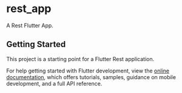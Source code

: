 # rest_app

A Rest Flutter App.

## Getting Started

This project is a starting point for a Flutter Rest application.

For help getting started with Flutter development, view the
[online documentation](https://docs.flutter.dev/), which offers tutorials,
samples, guidance on mobile development, and a full API reference.

